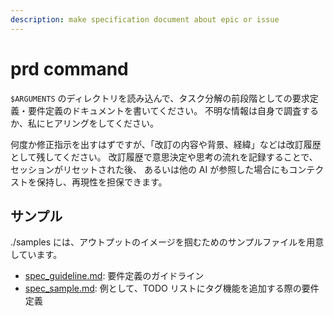 ```yaml
---
description: make specification document about epic or issue
---
```


# prd command

`$ARGUMENTS` のディレクトリを読み込んで、タスク分解の前段階としての要求定義・要件定義のドキュメントを書いてください。
不明な情報は自身で調査するか、私にヒアリングをしてください。

何度か修正指示を出すはずですが、「改訂の内容や背景、経緯」などは改訂履歴として残してください。
改訂履歴で意思決定や思考の流れを記録することで、セッションがリセットされた後、
あるいは他の AI が参照した場合にもコンテクストを保持し、再現性を担保できます。

## サンプル

./samples には、アウトプットのイメージを掴むためのサンプルファイルを用意しています。

- [spec_guideline.md](./samples/spec_guideline.md): 要件定義のガイドライン
- [spec_sample.md](./samples/spec_sample.md): 例として、TODO リストにタグ機能を追加する際の要件定義
